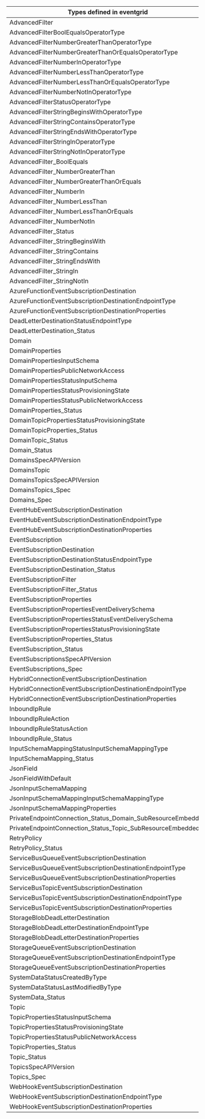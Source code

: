 | Types defined in eventgrid                                  | v1alpha1api20200601 |
|-------------------------------------------------------------|---------------------|
| AdvancedFilter                                              | v1alpha1api20200601 |
| AdvancedFilterBoolEqualsOperatorType                        | v1alpha1api20200601 |
| AdvancedFilterNumberGreaterThanOperatorType                 | v1alpha1api20200601 |
| AdvancedFilterNumberGreaterThanOrEqualsOperatorType         | v1alpha1api20200601 |
| AdvancedFilterNumberInOperatorType                          | v1alpha1api20200601 |
| AdvancedFilterNumberLessThanOperatorType                    | v1alpha1api20200601 |
| AdvancedFilterNumberLessThanOrEqualsOperatorType            | v1alpha1api20200601 |
| AdvancedFilterNumberNotInOperatorType                       | v1alpha1api20200601 |
| AdvancedFilterStatusOperatorType                            | v1alpha1api20200601 |
| AdvancedFilterStringBeginsWithOperatorType                  | v1alpha1api20200601 |
| AdvancedFilterStringContainsOperatorType                    | v1alpha1api20200601 |
| AdvancedFilterStringEndsWithOperatorType                    | v1alpha1api20200601 |
| AdvancedFilterStringInOperatorType                          | v1alpha1api20200601 |
| AdvancedFilterStringNotInOperatorType                       | v1alpha1api20200601 |
| AdvancedFilter_BoolEquals                                   | v1alpha1api20200601 |
| AdvancedFilter_NumberGreaterThan                            | v1alpha1api20200601 |
| AdvancedFilter_NumberGreaterThanOrEquals                    | v1alpha1api20200601 |
| AdvancedFilter_NumberIn                                     | v1alpha1api20200601 |
| AdvancedFilter_NumberLessThan                               | v1alpha1api20200601 |
| AdvancedFilter_NumberLessThanOrEquals                       | v1alpha1api20200601 |
| AdvancedFilter_NumberNotIn                                  | v1alpha1api20200601 |
| AdvancedFilter_Status                                       | v1alpha1api20200601 |
| AdvancedFilter_StringBeginsWith                             | v1alpha1api20200601 |
| AdvancedFilter_StringContains                               | v1alpha1api20200601 |
| AdvancedFilter_StringEndsWith                               | v1alpha1api20200601 |
| AdvancedFilter_StringIn                                     | v1alpha1api20200601 |
| AdvancedFilter_StringNotIn                                  | v1alpha1api20200601 |
| AzureFunctionEventSubscriptionDestination                   | v1alpha1api20200601 |
| AzureFunctionEventSubscriptionDestinationEndpointType       | v1alpha1api20200601 |
| AzureFunctionEventSubscriptionDestinationProperties         | v1alpha1api20200601 |
| DeadLetterDestinationStatusEndpointType                     | v1alpha1api20200601 |
| DeadLetterDestination_Status                                | v1alpha1api20200601 |
| Domain                                                      | v1alpha1api20200601 |
| DomainProperties                                            | v1alpha1api20200601 |
| DomainPropertiesInputSchema                                 | v1alpha1api20200601 |
| DomainPropertiesPublicNetworkAccess                         | v1alpha1api20200601 |
| DomainPropertiesStatusInputSchema                           | v1alpha1api20200601 |
| DomainPropertiesStatusProvisioningState                     | v1alpha1api20200601 |
| DomainPropertiesStatusPublicNetworkAccess                   | v1alpha1api20200601 |
| DomainProperties_Status                                     | v1alpha1api20200601 |
| DomainTopicPropertiesStatusProvisioningState                | v1alpha1api20200601 |
| DomainTopicProperties_Status                                | v1alpha1api20200601 |
| DomainTopic_Status                                          | v1alpha1api20200601 |
| Domain_Status                                               | v1alpha1api20200601 |
| DomainsSpecAPIVersion                                       | v1alpha1api20200601 |
| DomainsTopic                                                | v1alpha1api20200601 |
| DomainsTopicsSpecAPIVersion                                 | v1alpha1api20200601 |
| DomainsTopics_Spec                                          | v1alpha1api20200601 |
| Domains_Spec                                                | v1alpha1api20200601 |
| EventHubEventSubscriptionDestination                        | v1alpha1api20200601 |
| EventHubEventSubscriptionDestinationEndpointType            | v1alpha1api20200601 |
| EventHubEventSubscriptionDestinationProperties              | v1alpha1api20200601 |
| EventSubscription                                           | v1alpha1api20200601 |
| EventSubscriptionDestination                                | v1alpha1api20200601 |
| EventSubscriptionDestinationStatusEndpointType              | v1alpha1api20200601 |
| EventSubscriptionDestination_Status                         | v1alpha1api20200601 |
| EventSubscriptionFilter                                     | v1alpha1api20200601 |
| EventSubscriptionFilter_Status                              | v1alpha1api20200601 |
| EventSubscriptionProperties                                 | v1alpha1api20200601 |
| EventSubscriptionPropertiesEventDeliverySchema              | v1alpha1api20200601 |
| EventSubscriptionPropertiesStatusEventDeliverySchema        | v1alpha1api20200601 |
| EventSubscriptionPropertiesStatusProvisioningState          | v1alpha1api20200601 |
| EventSubscriptionProperties_Status                          | v1alpha1api20200601 |
| EventSubscription_Status                                    | v1alpha1api20200601 |
| EventSubscriptionsSpecAPIVersion                            | v1alpha1api20200601 |
| EventSubscriptions_Spec                                     | v1alpha1api20200601 |
| HybridConnectionEventSubscriptionDestination                | v1alpha1api20200601 |
| HybridConnectionEventSubscriptionDestinationEndpointType    | v1alpha1api20200601 |
| HybridConnectionEventSubscriptionDestinationProperties      | v1alpha1api20200601 |
| InboundIpRule                                               | v1alpha1api20200601 |
| InboundIpRuleAction                                         | v1alpha1api20200601 |
| InboundIpRuleStatusAction                                   | v1alpha1api20200601 |
| InboundIpRule_Status                                        | v1alpha1api20200601 |
| InputSchemaMappingStatusInputSchemaMappingType              | v1alpha1api20200601 |
| InputSchemaMapping_Status                                   | v1alpha1api20200601 |
| JsonField                                                   | v1alpha1api20200601 |
| JsonFieldWithDefault                                        | v1alpha1api20200601 |
| JsonInputSchemaMapping                                      | v1alpha1api20200601 |
| JsonInputSchemaMappingInputSchemaMappingType                | v1alpha1api20200601 |
| JsonInputSchemaMappingProperties                            | v1alpha1api20200601 |
| PrivateEndpointConnection_Status_Domain_SubResourceEmbedded | v1alpha1api20200601 |
| PrivateEndpointConnection_Status_Topic_SubResourceEmbedded  | v1alpha1api20200601 |
| RetryPolicy                                                 | v1alpha1api20200601 |
| RetryPolicy_Status                                          | v1alpha1api20200601 |
| ServiceBusQueueEventSubscriptionDestination                 | v1alpha1api20200601 |
| ServiceBusQueueEventSubscriptionDestinationEndpointType     | v1alpha1api20200601 |
| ServiceBusQueueEventSubscriptionDestinationProperties       | v1alpha1api20200601 |
| ServiceBusTopicEventSubscriptionDestination                 | v1alpha1api20200601 |
| ServiceBusTopicEventSubscriptionDestinationEndpointType     | v1alpha1api20200601 |
| ServiceBusTopicEventSubscriptionDestinationProperties       | v1alpha1api20200601 |
| StorageBlobDeadLetterDestination                            | v1alpha1api20200601 |
| StorageBlobDeadLetterDestinationEndpointType                | v1alpha1api20200601 |
| StorageBlobDeadLetterDestinationProperties                  | v1alpha1api20200601 |
| StorageQueueEventSubscriptionDestination                    | v1alpha1api20200601 |
| StorageQueueEventSubscriptionDestinationEndpointType        | v1alpha1api20200601 |
| StorageQueueEventSubscriptionDestinationProperties          | v1alpha1api20200601 |
| SystemDataStatusCreatedByType                               | v1alpha1api20200601 |
| SystemDataStatusLastModifiedByType                          | v1alpha1api20200601 |
| SystemData_Status                                           | v1alpha1api20200601 |
| Topic                                                       | v1alpha1api20200601 |
| TopicPropertiesStatusInputSchema                            | v1alpha1api20200601 |
| TopicPropertiesStatusProvisioningState                      | v1alpha1api20200601 |
| TopicPropertiesStatusPublicNetworkAccess                    | v1alpha1api20200601 |
| TopicProperties_Status                                      | v1alpha1api20200601 |
| Topic_Status                                                | v1alpha1api20200601 |
| TopicsSpecAPIVersion                                        | v1alpha1api20200601 |
| Topics_Spec                                                 | v1alpha1api20200601 |
| WebHookEventSubscriptionDestination                         | v1alpha1api20200601 |
| WebHookEventSubscriptionDestinationEndpointType             | v1alpha1api20200601 |
| WebHookEventSubscriptionDestinationProperties               | v1alpha1api20200601 |
